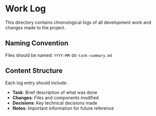 # Work Log

This directory contains chronological logs of all development work and changes made to the project.

## Naming Convention
Files should be named: `YYYY-MM-DD-task-summary.md`

## Content Structure
Each log entry should include:
- **Task**: Brief description of what was done
- **Changes**: Files and components modified
- **Decisions**: Key technical decisions made
- **Notes**: Important information for future reference